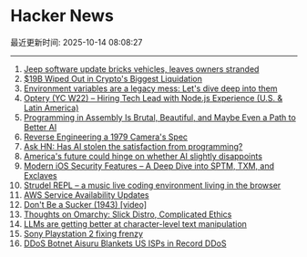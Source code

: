 # Hacker News

最近更新时间: 2025-10-14 08:08:27

--- 
1. [Jeep software update bricks vehicles, leaves owners stranded](https://www.thestack.technology/jeep-software-update-bricks-vehicles-leaves-owners-stranded/) 
2. [$19B Wiped Out in Crypto's Biggest Liquidation](https://decrypt.co/344038/morning-minute-19b-wiped-out-in-cryptos-biggest-liquidation-ever) 
3. [Environment variables are a legacy mess: Let's dive deep into them](https://allvpv.org/haotic-journey-through-envvars/) 
4. [Optery (YC W22) – Hiring Tech Lead with Node.js Experience (U.S. & Latin America)](https://www.optery.com/careers/) 
5. [Programming in Assembly Is Brutal, Beautiful, and Maybe Even a Path to Better AI](https://www.wired.com/story/programming-assembly-artificial-intelligence/) 
6. [Reverse Engineering a 1979 Camera's Spec](https://blog.mano.lol/posts/film/) 
7. [Ask HN: Has AI stolen the satisfaction from programming?](https://news.ycombinator.com/item?id=45572130) 
8. [America's future could hinge on whether AI slightly disappoints](https://www.noahpinion.blog/p/americas-future-could-hinge-on-whether) 
9. [Modern iOS Security Features – A Deep Dive into SPTM, TXM, and Exclaves](https://arxiv.org/abs/2510.09272) 
10. [Strudel REPL – a music live coding environment living in the browser](https://strudel.cc) 
11. [AWS Service Availability Updates](https://aws.amazon.com/about-aws/whats-new/2025/10/aws-service-availability/) 
12. [Don't Be a Sucker (1943) [video]](https://www.youtube.com/watch?v=vGAqYNFQdZ4) 
13. [Thoughts on Omarchy: Slick Distro, Complicated Ethics](https://tedium.co/2025/10/13/omarchy-linux-distro-commentary/) 
14. [LLMs are getting better at character-level text manipulation](https://blog.burkert.me/posts/llm_evolution_character_manipulation/) 
15. [Sony Playstation 2 fixing frenzy](https://retrohax.net/sony-playstation-2-fixing-frenzy/) 
16. [DDoS Botnet Aisuru Blankets US ISPs in Record DDoS](https://krebsonsecurity.com/2025/10/ddos-botnet-aisuru-blankets-us-isps-in-record-ddos/) 
